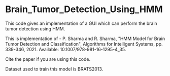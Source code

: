 # Brain_Tumor_Detection_Using_HMM
This code gives an implementation of a GUI which can perform the brain tumor detection using HMM. 

This is implementation of - P. Sharma and R. Sharma, "HMM Model for Brain Tumor Detection and Classification", Algorithms for Intelligent Systems, pp. 339-346, 2021. Available: 10.1007/978-981-16-1295-4_35. 


Cite the paper if you are using this code. 

Dataset used to train this model is BRATS2013.
